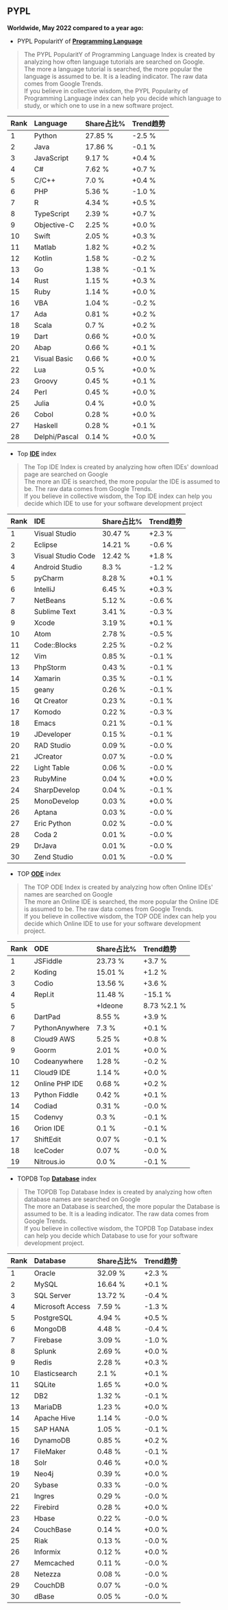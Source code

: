 ## PYPL

**Worldwide, May 2022 compared to a year ago:**  

- PYPL PopularitY of [**Programming Language**](https://pypl.github.io/PYPL.html)
>The PYPL PopularitY of Programming Language Index is created by analyzing how often language tutorials are searched on Google.    
The more a language tutorial is searched, the more popular the language is assumed to be. It is a leading indicator. The raw data comes from Google Trends.  
If you believe in collective wisdom, the PYPL Popularity of Programming Language index can help you decide which language to study, or which one to use in a new software project.  


|Rank|Language|Share占比%|Trend趋势|
|:----|:----|:----|:----|
|1|Python|27.85 %|-2.5 %
|2|Java|17.86 %|-0.1 %
|3|JavaScript|9.17 %|+0.4 %
|4|C#|7.62 %|+0.7 %
|5|C/C++|7.0 %|+0.4 %
|6|PHP|5.36 %|-1.0 %
|7|R|4.34 %|+0.5 %
|8|TypeScript|2.39 %|+0.7 %
|9|Objective-C|2.25 %|+0.0 %
|10|Swift|2.05 %|+0.3 %
|11|Matlab|1.82 %|+0.2 %
|12|Kotlin|1.58 %|-0.2 %
|13|Go|1.38 %|-0.1 %
|14|Rust|1.15 %|+0.3 %
|15|Ruby|1.14 %|+0.0 %
|16|VBA|1.04 %|-0.2 %
|17|Ada|0.81 %|+0.2 %
|18|Scala|0.7 %|+0.2 %
|19|Dart|0.66 %|+0.0 %
|20|Abap|0.66 %|+0.1 %
|21|Visual Basic|0.66 %|+0.0 %
|22|Lua|0.5 %|+0.0 %
|23|Groovy|0.45 %|+0.1 %
|24|Perl|0.45 %|+0.0 %
|25|Julia|0.4 %|+0.0 %
|26|Cobol|0.28 %|+0.0 %
|27|Haskell|0.28 %|+0.1 %
|28|Delphi/Pascal|0.14 %|+0.0 %

- Top [**IDE**](https://pypl.github.io/IDE.html) index  
>The Top IDE Index is created by analyzing how often IDEs' download page are searched on Google  
The more an IDE is searched, the more popular the IDE is assumed to be. The raw data comes from Google Trends.  
If you believe in collective wisdom, the Top IDE index can help you decide which IDE to use for your software development project  

|Rank|IDE|Share占比%|Trend趋势|
|:----|:----|:----|:----|
|1|Visual Studio|30.47 %|+2.3 %
|2|Eclipse|14.21 %|-0.6 %
|3|Visual Studio Code|12.42 %|+1.8 %
|4|Android Studio|8.3 %|-1.2 %
|5|pyCharm|8.28 %|+0.1 %
|6|IntelliJ|6.45 %|+0.3 %
|7|NetBeans|5.12 %|-0.6 %
|8|Sublime Text|3.41 %|-0.3 %
|9|Xcode|3.19 %|+0.1 %
|10|Atom|2.78 %|-0.5 %
|11|Code::Blocks|2.25 %|-0.2 %
|12|Vim|0.85 %|-0.1 %
|13|PhpStorm|0.43 %|-0.1 %
|14|Xamarin|0.35 %|-0.1 %
|15|geany|0.26 %|-0.1 %
|16|Qt Creator|0.23 %|-0.1 %
|17|Komodo|0.22 %|-0.3 %
|18|Emacs|0.21 %|-0.1 %
|19|JDeveloper|0.15 %|-0.1 %
|20|RAD Studio|0.09 %|-0.0 %
|21|JCreator|0.07 %|-0.0 %
|22|Light Table|0.06 %|-0.0 %
|23|RubyMine|0.04 %|+0.0 %
|24|SharpDevelop|0.04 %|-0.1 %
|25|MonoDevelop|0.03 %|+0.0 %
|26|Aptana|0.03 %|-0.0 %
|27|Eric Python|0.02 %|-0.0 %
|28|Coda 2|0.01 %|-0.0 %
|29|DrJava|0.01 %|-0.0 %
|30|Zend Studio|0.01 %|-0.0 %

- TOP [**ODE**](https://pypl.github.io/ODE.html) index
>The TOP ODE Index is created by analyzing how often Online IDEs' names are searched on Google    
The more an Online IDE is searched, the more popular the Online IDE is assumed to be. The raw data comes from Google Trends.  
If you believe in collective wisdom, the TOP ODE index can help you decide which Online IDE to use for your software development project.

|Rank|ODE|Share占比%|Trend趋势|
|:----|:----|:----|:----|
|1|JSFiddle|23.73 %|+3.7 %
|2|Koding|15.01 %|+1.2 %
|3|Codio|13.56 %|+3.6 %
|4|Repl.it|11.48 %|-15.1 %
|5||+Ideone|8.73 %2.1 %
|6|DartPad|8.55 %|+3.9 %
|7|PythonAnywhere|7.3 %|+0.1 %
|8|Cloud9 AWS|5.25 %|+0.8 %
|9|Goorm|2.01 %|+0.0 %
|10|Codeanywhere|1.28 %|-0.2 %
|11|Cloud9 IDE|1.14 %|+0.0 %
|12|Online PHP IDE|0.68 %|+0.2 %
|13|Python Fiddle|0.42 %|+0.1 %
|14|Codiad|0.31 %|-0.0 %
|15|Codenvy|0.3 %|-0.1 %
|16|Orion IDE|0.1 %|-0.1 %
|17|ShiftEdit|0.07 %|-0.1 %
|18|IceCoder|0.07 %|-0.0 %
|19|Nitrous.io|0.0 %|-0.1 %

- TOPDB Top [**Database**](https://pypl.github.io/DB.html) index
>The TOPDB Top Database Index is created by analyzing how often database names are searched on Google  
The more an Database is searched, the more popular the Database is assumed to be. It is a leading indicator. The raw data comes from Google Trends.  
If you believe in collective wisdom, the TOPDB Top Database index can help you decide which Database to use for your software development project.   

|Rank|Database|Share占比%|Trend趋势|
|:----|:----|:----|:----|
|1|Oracle|32.09 %|+2.3 %
|2|MySQL|16.64 %|+0.1 %
|3|SQL Server|13.72 %|-0.4 %
|4|Microsoft Access|7.59 %|-1.3 %
|5|PostgreSQL|4.94 %|+0.5 %
|6|MongoDB|4.48 %|-0.4 %
|7|Firebase|3.09 %|-1.0 %
|8|Splunk|2.69 %|+0.0 %
|9|Redis|2.28 %|+0.3 %
|10|Elasticsearch|2.1 %|+0.1 %
|11|SQLite|1.65 %|+0.0 %
|12|DB2|1.32 %|-0.1 %
|13|MariaDB|1.23 %|+0.0 %
|14|Apache Hive|1.14 %|-0.0 %
|15|SAP HANA|1.05 %|-0.1 %
|16|DynamoDB|0.85 %|+0.2 %
|17|FileMaker|0.48 %|-0.1 %
|18|Solr|0.46 %|+0.0 %
|19|Neo4j|0.39 %|+0.0 %
|20|Sybase|0.33 %|-0.0 %
|21|Ingres|0.29 %|-0.0 %
|22|Firebird|0.28 %|+0.0 %
|23|Hbase|0.22 %|-0.0 %
|24|CouchBase|0.14 %|+0.0 %
|25|Riak|0.13 %|-0.0 %
|26|Informix|0.12 %|+0.0 %
|27|Memcached|0.11 %|-0.0 %
|28|Netezza|0.08 %|-0.0 %
|29|CouchDB|0.07 %|-0.0 %
|30|dBase|0.05 %|-0.0 %